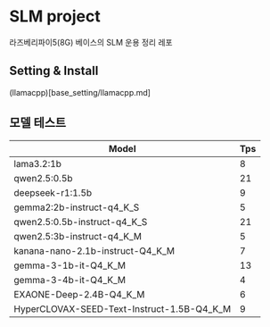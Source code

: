 # SLM project

라즈베리파이5(8G) 베이스의 SLM 운용 정리 레포


## Setting & Install

(llamacpp)[base_setting/llamacpp.md]






## 모델 테스트

|Model|Tps|
|---|---|
|lama3.2:1b|8|
|qwen2.5:0.5b|21|
|deepseek-r1:1.5b|9|
|gemma2:2b-instruct-q4_K_S|5|
|qwen2.5:0.5b-instruct-q4_K_S|21|
|qwen2.5:3b-instruct-q4_K_M|5|
|kanana-nano-2.1b-instruct-Q4_K_M|7|
|gemma-3-1b-it-Q4_K_M|13|
|gemma-3-4b-it-Q4_K_M|4|
|EXAONE-Deep-2.4B-Q4_K_M|6|
|HyperCLOVAX-SEED-Text-Instruct-1.5B-Q4_K_M|9|





